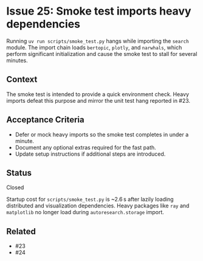 # Issue 25: Smoke test imports heavy dependencies

Running `uv run scripts/smoke_test.py` hangs while importing the `search`
module. The import chain loads `bertopic`, `plotly`, and `narwhals`, which
perform significant initialization and cause the smoke test to stall for
several minutes.

## Context
The smoke test is intended to provide a quick environment check. Heavy
imports defeat this purpose and mirror the unit test hang reported in #23.

## Acceptance Criteria
- Defer or mock heavy imports so the smoke test completes in under a minute.
- Document any optional extras required for the fast path.
- Update setup instructions if additional steps are introduced.

## Status
Closed

Startup cost for `scripts/smoke_test.py` is ~2.6 s after lazily loading
distributed and visualization dependencies. Heavy packages like `ray` and
`matplotlib` no longer load during `autoresearch.storage` import.

## Related
- #23
- #24
